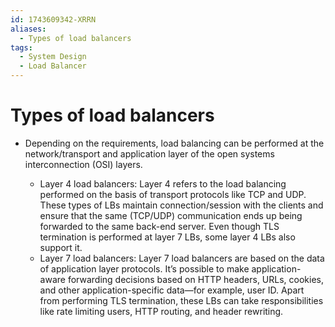 ```yaml
---
id: 1743609342-XRRN
aliases:
  - Types of load balancers
tags:
  - System Design
  - Load Balancer
---
```


# Types of load balancers

- Depending on the requirements, load balancing can be performed at the network/transport and application layer of the open systems interconnection (OSI) layers.

  - Layer 4 load balancers: Layer 4 refers to the load balancing performed on the basis of transport protocols like TCP and UDP. These types of LBs maintain connection/session with the clients and ensure that the same (TCP/UDP) communication ends up being forwarded to the same back-end server. Even though TLS termination is performed at layer 7 LBs, some layer 4 LBs also support it.
  - Layer 7 load balancers: Layer 7 load balancers are based on the data of application layer protocols. It’s possible to make application-aware forwarding decisions based on HTTP headers, URLs, cookies, and other application-specific data—for example, user ID. Apart from performing TLS termination, these LBs can take responsibilities like rate limiting users, HTTP routing, and header rewriting.
